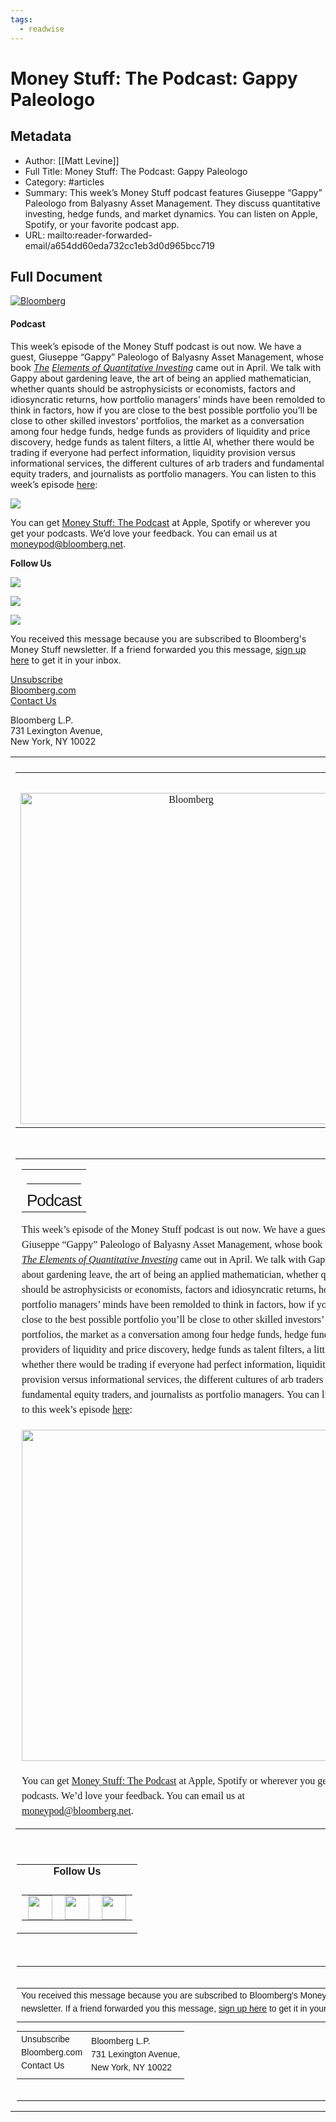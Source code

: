 ```yaml
---
tags:
  - readwise
---
```


# Money Stuff: The Podcast: Gappy Paleologo

## Metadata
- Author: [[Matt Levine]]
- Full Title: Money Stuff: The Podcast: Gappy Paleologo
- Category: #articles
- Summary: This week’s Money Stuff podcast features Giuseppe “Gappy” Paleologo from Balyasny Asset Management. They discuss quantitative investing, hedge funds, and market dynamics. You can listen on Apple, Spotify, or your favorite podcast app.
- URL: mailto:reader-forwarded-email/a654dd60eda732cc1eb3d0d965bcc719

## Full Document
[![Bloomberg](https://assets.bwbx.io/images/users/iqjWHBFdfxIU/iNRFZUq6PpLs/v0/-1x-1.png)](https://links.message.bloomberg.com/s/c/1FfpI_y2gA_ZNGfvAaTvKaq-_WYXjwT7JGDHPgZrFC80SGy01KtUsmORUdT5SS1v2Uw07_CL4yjcw5giOzE19_6_kLVZkjYiEinm8HER8II51O2y9hrETo1qLMoRyOjQVSHvUeY7Elee4KRv350N5wuLrPFHPUQzjm4QbUPnvHmZP4thCYQuQUzKCFuOumNKD25heGRxOyHEsAoKuhHEdj36D3DAdoMtGUcou9FB49IZwr7yR2_YQxjLvV6mHq7OjI85MH_wrWUa3Oan_UpR8tnGDmKbgzSeZsZuGiTvefTZaFoR9zAwvON0HZVfNj4k1moZXTFeRRjiRBwIDaG4---mo7tUiyOIBUIxo3YUC1JI8Y6M1NMJkFSELg/TfRyGekXMmU5sGXSMmrETA38DuUhiV_d/10)  

#### Podcast

This week’s episode of the Money Stuff podcast is out now. We have a guest, Giuseppe “Gappy” Paleologo of Balyasny Asset Management, whose book [*The*](https://links.message.bloomberg.com/s/c/s52u9vqy-kRt_qpjXWhRNir72XAZqzuGgGuDGO0hnxdqztCn4k6MjmuumkyJakUJuQnELQwXdbu2Wm1c2SNN7flx3HZaA_0qv-zhA1np3TjCeXD9QOmS8qicJ-nmXWom2u71BqT7_63Z0vpcpf2PGaV2kxIuReQZNxe5vDACVezmnj990YA1_cohQh4IZfdsmth5L0aJZWTkEn72gI0G2hDtijnhaVlNI272D5RJmb7gqDpRnWwIKY6_6NGBhGnElWykqhmSh4sWHso3CRSgQRzhMtMFAC4FXcWLvO07kR5jrAlm8A1v1kp7D3LiTcxFor5Hn7EKOcpX1S5PRIOiXY64p8ZSCjv-QsmnSMsYyqWRGTGkwnYz153zEg/FhzG0kmXIaF9dStCeOtW1BM2ywVcMdRk/10) *[Elements of Quantitative Investing](https://links.message.bloomberg.com/s/c/1EKeypLd1Fd76gKQSrdfbn35EPBaDn0Nm4U3SB3cUCLY2N8D9wqkl4oPiKBeK6gsVUFXDNVhRmf1Ft-Cg0TTy9ccNgBiyliuSAl3tQ7x-VaGPOexeXXSGPJbSV_A7gGPGJP9vo-JS4s5vwXgIcKb5zWC5y09Or-owL4WEEkEmNZgXr43D4-pIggymbw-PKdn1aHkwgrn0fHsrGio-g08LE76nUUlGgqOGdjBlsr4P84OpOPkLPBjONOPPuqIaOmWBbj7Nsh6rJoYU-MI3XjUy-a2kbKKCLUuBDLnh5ia7ezIxeJa59TTH5nL0jXpYHzb3tz8qZG5hSN5150lkMVcCjdcbCALbv4zVApPpN065jbx2fTBIdjGQXr-YA/2H9G670KvPJNUC5B70BfQaBUpiP6GQ5X/10)* came out in April. We talk with Gappy about gardening leave, the art of being an applied mathematician, whether quants should be astrophysicists or economists, factors and idiosyncratic returns, how portfolio managers’ minds have been remolded to think in factors, how if you are close to the best possible portfolio you’ll be close to other skilled investors’ portfolios, the market as a conversation among four hedge funds, hedge funds as providers of liquidity and price discovery, hedge funds as talent filters, a little AI, whether there would be trading if everyone had perfect information, liquidity provision versus informational services, the different cultures of arb traders and fundamental equity traders, and journalists as portfolio managers. You can listen to this week’s episode [here](https://links.message.bloomberg.com/s/c/vYibFedGk1xNVXgS8k7zl7tWLjpsD_wb5--PkQetqyISSyHpnSMBqL4-cbGiefD4uULxQR14iUH17uZPaHDnBKCf_W2Gu7_uXBC11YFK5-zwv-qBDqTqi2RZa96a7Gzzy7PkAa6riwQNSLhRWid2D09hEPiHLIgsSA7-nH51lUfA7HFfzob1uvBaWIIq1CvdKJoSdf87Dg8ouQXt8nn6PuWpZ6dB1rMVDeRwjS7VbqYH2AhYmonqQlqlS9avlO1Y9kM2ZVZMIlQ3e4h9fBXWhZWAUCNCvNUErN8PH61GgOq-YWcACjnL7SKzIiRF0qMIKB9ukNXJD9P6BoWk3wus2WB6vicr3P5RBJWuzf2kFcgGOIl6gSlqTZlp8g/unZo0D3Xb6hgSSenE-MGMOTjJmEQnJWZ/10):

 [![](https://assets.bwbx.io/images/users/iqjWHBFdfxIU/iZuLYUeivbEQ/v0/-1x-1.png)](https://links.message.bloomberg.com/s/c/-BF5MlaE9-YSssEn5Aqeg6B6fyFMyYmz3AvjTJ1eCU0VHl_8BQ7JjfLRytRXwGEzWgPveQq0PPk_5zzzH2tOjmbxHV6603XN8Ym0UCiGb_9wrbEOl4OV0oZOtOuACvpqu7JyOsU3MiOxFCac2CpVkjxHLtoCp0AUq7YqziLbQ2jqPgd4iHlmNYwjZV2bRAxO73MKMuBkVKPtMmHOxjx3YEa8cPMqI-1G9O1oYQCIztQvV2XhHwqC8uVWitRR24lDzV5_6LWeIJdXL8sYCzpHzJqBd-kUJ0fgIcM8Vk_hkIRzhKvrFrndGdX-_VmYfnEdltqZDevLiJdvy2NBYbGF27pcvmKUihR38h8ZdbP3h-DYPmnJU84pTUAT1Q/V4_Jjs79qPwgX_DMO5Ak-OdgQH4f3FZp/10) 

You can get [Money Stuff: The Podcast](https://links.message.bloomberg.com/s/c/F4h2-g2m3pphBACxpY4bgcZxd0vHjQfjNElCHZc-9-u93wQQqP6vedXWA59R6an6lRkDIpdopoMa7qmpJ0lUXdlXwKzhDVHsBCdCxas-rnAvfV1tOFnOv9x4dp0uXdFnwpfNrLG3AWNUgdQpd1TAqBUlUWo4ZqIHfqH_gkkQvBrpQ7sDkK2rT3By4nTINCOcehWj_TWK7LQXJxW09hvE5oBDWmE-9vBcZRbgglouanuUtOLTGsMNJG5OHrlonhjEt6F1QqXR1b17_cJAPYx7OOA1pV90A-VoPbX27p4qMHeY6BRuHEZIzktToYoZMIj6x5W1oYaC0HItQV0DiUpY9u9WR8NUZxm2ZwDuqHbVKv3XFXkO3CqmCb4zCQ/Ze7IyOjCmZVGE1nEvBYa_hoNZbPLYMsG/10) at Apple, Spotify or wherever you get your podcasts. We’d love your feedback. You can email us at [moneypod@bloomberg.net](mailto:moneypod@bloomberg.net).

 **Follow Us** 

  [![](https://assets.bwbx.io/images/users/iqjWHBFdfxIU/i7G4HOaCfw0A/v0/-1x-1.png)](https://links.message.bloomberg.com/s/c/z1BBh7LStplpzre17PoXYNRuLYlcZtuH8wV7CVYessE36YJa6is79fgDONhXeaMnzbK60x5McJE0FMCXQo_uySS5yqsEv3-KksbFLPizvPfdAmkL_VTwKR34n2K1Fc3bbaCp9U009D3uJ9L1HlMpt1PTwGx24b275RJym3UoIiLXgYvqCy9yo9W7kFBJoQk6H0JaYcjjBHjEsL6aYtk22cUT9ydDcJDzdN0VNEgxuQX23hyXEU_Pzo6ul_POyiY_y6SM9PhPwwBuv-mMR_USGW4aCOLFf1pDY17TVN_BhRSa_6kBT9vQa_qwR-bn1YnE-kLOmyOp--tWODI9W45jWzuE8x1xpPrVG3gGsDgmwA1tJsWBO3uo2iGpmg/IhSXzvTz_0wiB9Kd7x8BmDjKd1Ki9-wv/10)  

  [![](https://assets.bwbx.io/images/users/iqjWHBFdfxIU/iDRduxloBOSA/v0/-1x-1.png)](https://links.message.bloomberg.com/s/c/DtJLvPxKowkRF5e5nf-s9w0WwAt7y1oDx2Vz93X5v4JW3VXjhcfXcROgm-gpAoxRgmP7ti6oT99qJmsrLYpF52ZcfrtF19gDofUJVLYG0_-vhwaem9BtnKcrHiEF3Lc4xhTcMA7pUHgOAFVH_EYeFSc_toEIDmTUxZ_1vDRpuBh38241ZMh9dcXiCzYZkK8KN2N60voSP-Y_ALS1LvJ3fnVKfj6CyD13NqLlg0L_Dtx0FyG1pc3ah5dqzMZ4YqGbZNwQ8JnlDXhu9lMoyVubEdX_wDQWaXxv7WR69GzZ5dYnquOcfIoVg-X5QR0hguT3alLw4Ahj4VN0HeXtSxAtAqe7-EVIOmpAol1k-lephijOeW76Pzyh21GjYQ/aRBsAObHwPIU9fdFaONojt8dawWowTra/10)  

  [![](https://assets.bwbx.io/images/users/iqjWHBFdfxIU/i5QE5__h22bE/v0/-1x-1.png)](https://links.message.bloomberg.com/s/c/fjj9mBDFdTF66EyPbFjUp2_SLtFmKCF8XHK2xE8GfVQJvYnjwwO_dY2El9t5niqfK-sOOn_n3bGyi6RZ28M2ImELAlcSgtumeW-tS014ab627rkiak41Mcu8DZsJXKMXS5HAywKxMMjQky-HboUqKOxSqyMy98IyAq320ckUf-3Oimnxijdoaqi5Y63danpArl6AFVhpm3LEYCXbWQocYxat7cOjjbqYNU9ZIH3x-ItWpweaS6ck4ZCD-zVcm3et4NEFaH4uv4jd_Lo-2Q_srWM0DRBmL12wh2_Un1918sjGJVJtQPHsc3n7bpF1mLgD2OPEQkl5dh_xk7n1FnUyBtiptmt-x9yf_jqfuZalwXyo7cCXatv5-E51FW4/2LNMupVMFOVqEi8wFAChRh1yuznAaeJV/10)  

 You received this message because you are subscribed to Bloomberg's Money Stuff newsletter. If a friend forwarded you this message, [sign up here](https://links.message.bloomberg.com/s/c/AHMKh23Fbgqo2NBCBcHq7hSvmNf7f4krdr_YKx5CA_aipAIX5q7g2DY4_DtSoqXQzDjI60DTgDDpUvlSJzdQH8AvGAubza5JvG9A3jtphic9u3KzkHBEQyhfg-ZVNS7LX5Ks4ORDVPv-J3OuO0dtQjRwWwrhluIe37JMRTdrslA3YZFJKKFz_pa20iFqCnozJzeMzAHFInFgx3VOkbUaMWhrBnmCAkJB0DdHfvsU3StnygNLPX-uigHjzI4wVOwqLBsY75rhukC_LC2SprlTyCLBNEdTDBomRpQs5MVmXFVcbPNIwrM6nhDttN5VQayb6r8kMiCDhNh2ygqCnhm7rwqPorCuQtxzHLnGpj7_QsK7eVpCIYOqYFhGLt4/J4JZ00M-sIt0kbOXMX2QgDX8fEaGfVud/10) to get it in your inbox. 

 [Unsubscribe](https://links.message.bloomberg.com/s/c/Tkry8I-UvAzNb0jYZy6jGNkz2Igm2jEmbltKPxWwNZbFeMfmvteYmGZ6GKBejLoWZMY_X-wPheIj0hgnHsKGdsXBXs12JcO0j0L0XuMSU8DiicUXBC46i5x30KIWUs9XpdVp52ho-c0oGQQbEw4UJ0sJx9aohmFBZyTcm1PJ4HkrXL6nN_DFcQUaCrqL4hZVshpPja7C4oMhkwdQkpE_tHr39ICsufBqk-Yt_Q4BAYkGjDEa9mNynsheKhleuhnEiSWV9hXp4iVVzUiUnFNO3TbZw3srpQWr3RzzkU0XE_leFzfpVQj1mRAl3EfsYMiQGsO2fgwkpIMfFyFYzz-eoAR8vMTAfwRFfnocQKOrr5Ve7yVjz4RylRuTHqA/0EcD7pgy_6NS2n2sJg3y2OPBJd_o3670/10)   
 [Bloomberg.com](https://links.message.bloomberg.com/s/c/Ovm0-KfETPZisoA06pvJKDRj0CDtWD_JoBHkkuUIpvrS79rFCQ52UaQqCVouFW7Hqb7d0_8oMqDxZ8H56zyLMz0nfSyfl_5SN_-d99Mv8qE5k7Q2atMjtzT6K5d1HpAHm21hNX7ttxs0hMSR_i7a9D4CaC9pKJmO9W02qpFAPBtSR_BCimjF3zJ-rTUd1IXUM4b8OZ16K6y9nVMDtMFRQK9mGngcGPZFR9fPo6K4FWCVWoFli096PaxmKFOc9NscGB04l3x3Z-_EtiGG37gxBaFvveLP2J0rDafy5dyGEP0PmtncXg0E5xg9ZH99oCwBLt_DWzYqUyC8ee1M0KXsV1JPipjAcGhNjt_gp1Qk9J_hVYNWtKigtyF0qN8/7g5-c3dDEZjKBsStAhXRrMXuFlVeWxNN/10)   
 [Contact Us](https://links.message.bloomberg.com/s/c/KtlN8oj4dOVeZVS9t8HjiCuVDPqHz5zSgCZYOHQYB-IEddyq_z6RkFMNWiN-PgTz3cwgWiOH-acQVL-DwzVkoCNONAl0dqASnRNkk9s8G0R53qZdJef12yj8xXtZGgZEdrLaaiqmRjzlShXyjzj1cnJNohkyC2nz-FFWWhvPD8ip1hPs0x1j43OFj1NtT6H8tKXEMWqGlG0hxlzBST2PKocyOsnjlBRD_j9GZMezz8UjsyADQPzyfwytTovvyJAgOGaHIIlYjfs8St7aHsj8HOSZPRDoDmUVhqTcYonFp40yH6kxZ2CUf6meQUPlmN3p2UtuQl4LRTqyeMCwqahDL8DkmowEg707gGeaqMiOA7NZFacsorkG8XpwRcQ/CGVb9gJfGW2URAkWK6CSvt-lsNCHjzd0/10) 

 Bloomberg L.P.  
731 Lexington Avenue,  
New York, NY 10022 

<div>
<table align="center" border="0" cellpadding="0" cellspacing="0" id="wrapper" style="-webkit-font-smoothing: antialiased; font-family: Georgia, serif; font-size: 16px; max-width: 550px; width: 100% !important;" width="100%"> <!--[if mso]><center> <tr><td> <table border="0" cellpadding="0" cellspacing="0" width="550"><![endif]--> <tr> <td style="border-collapse: collapse; mso-table-lspace: 0pt; mso-table-rspace: 0pt;"> </td> </tr> <tr> <td style="border-collapse: collapse; mso-table-lspace: 0pt; mso-table-rspace: 0pt; padding-bottom: 15px;"> <table border="0" cellpadding="0" cellspacing="0" width="100%"> <tr> <td align="center" style="border-collapse: collapse; mso-table-lspace: 0pt; mso-table-rspace: 0pt; padding: 20px 0px 10px;"> </td> </tr> <tr> <td align="center" style="border-collapse: collapse; mso-table-lspace: 0pt; mso-table-rspace: 0pt; padding-bottom: 5px;"> <a href="https://links.message.bloomberg.com/s/c/1FfpI\_y2gA\_ZNGfvAaTvKaq-\_WYXjwT7JGDHPgZrFC80SGy01KtUsmORUdT5SS1v2Uw07\_CL4yjcw5giOzE19\_6\_kLVZkjYiEinm8HER8II51O2y9hrETo1qLMoRyOjQVSHvUeY7Elee4KRv350N5wuLrPFHPUQzjm4QbUPnvHmZP4thCYQuQUzKCFuOumNKD25heGRxOyHEsAoKuhHEdj36D3DAdoMtGUcou9FB49IZwr7yR2\_YQxjLvV6mHq7OjI85MH\_wrWUa3Oan\_UpR8tnGDmKbgzSeZsZuGiTvefTZaFoR9zAwvON0HZVfNj4k1moZXTFeRRjiRBwIDaG4---mo7tUiyOIBUIxo3YUC1JI8Y6M1NMJkFSELg/TfRyGekXMmU5sGXSMmrETA38DuUhiV\_d/10"> <!--[if mso]><table width="550"><tr><td><img alt="Bloomberg" src="https://assets.bwbx.io/images/users/iqjWHBFdfxIU/iNRFZUq6PpLs/v0/-1x-1.png" width="550"/></td></tr></table> <div style="display:none"><![endif]--><img alt="Bloomberg" border="0" src="https://assets.bwbx.io/images/users/iqjWHBFdfxIU/iNRFZUq6PpLs/v0/-1x-1.png" style="max-width:550px; width:530px; display:block" width="530"/><!--[if mso]></div><![endif]--> </a> </td> </tr> </table> </td> </tr> <tr> <td style="border-collapse: collapse; mso-table-lspace: 0pt; mso-table-rspace: 0pt;"> <table border="0" cellpadding="0" cellspacing="0" style="font-size: 16px; line-height: 24px;" width="100%"> <tr> <td style="border-collapse: collapse; mso-table-lspace: 0pt; mso-table-rspace: 0pt; padding: 0px 10px;"> <table border="0" cellpadding="0" cellspacing="0" width="100%"> <tr> <td style="border-collapse: collapse; mso-table-lspace: 0pt; mso-table-rspace: 0pt;"> <h2 style="font-family: Helvetica, Arial, sans-serif; letter-spacing: -1px; font-size: 26px; line-height: 28px; font-weight: normal; border-top-width: 1px; border-top-style: solid; padding-top: 12px; margin: 20px 0px 0px;">Podcast</h2> </td> </tr> </table>
<p style="font-family: Georgia, serif; margin: 16px 0;">This week’s episode of the Money Stuff podcast is out now. We have a guest, Giuseppe “Gappy” Paleologo of Balyasny Asset Management, whose book <a href="https://links.message.bloomberg.com/s/c/s52u9vqy-kRt\_qpjXWhRNir72XAZqzuGgGuDGO0hnxdqztCn4k6MjmuumkyJakUJuQnELQwXdbu2Wm1c2SNN7flx3HZaA\_0qv-zhA1np3TjCeXD9QOmS8qicJ-nmXWom2u71BqT7\_63Z0vpcpf2PGaV2kxIuReQZNxe5vDACVezmnj990YA1\_cohQh4IZfdsmth5L0aJZWTkEn72gI0G2hDtijnhaVlNI272D5RJmb7gqDpRnWwIKY6\_6NGBhGnElWykqhmSh4sWHso3CRSgQRzhMtMFAC4FXcWLvO07kR5jrAlm8A1v1kp7D3LiTcxFor5Hn7EKOcpX1S5PRIOiXY64p8ZSCjv-QsmnSMsYyqWRGTGkwnYz153zEg/FhzG0kmXIaF9dStCeOtW1BM2ywVcMdRk/10" itemprop="StoryLink" itemscope="itemscope" target="\_blank"><em>The </em></a><em><a href="https://links.message.bloomberg.com/s/c/1EKeypLd1Fd76gKQSrdfbn35EPBaDn0Nm4U3SB3cUCLY2N8D9wqkl4oPiKBeK6gsVUFXDNVhRmf1Ft-Cg0TTy9ccNgBiyliuSAl3tQ7x-VaGPOexeXXSGPJbSV\_A7gGPGJP9vo-JS4s5vwXgIcKb5zWC5y09Or-owL4WEEkEmNZgXr43D4-pIggymbw-PKdn1aHkwgrn0fHsrGio-g08LE76nUUlGgqOGdjBlsr4P84OpOPkLPBjONOPPuqIaOmWBbj7Nsh6rJoYU-MI3XjUy-a2kbKKCLUuBDLnh5ia7ezIxeJa59TTH5nL0jXpYHzb3tz8qZG5hSN5150lkMVcCjdcbCALbv4zVApPpN065jbx2fTBIdjGQXr-YA/2H9G670KvPJNUC5B70BfQaBUpiP6GQ5X/10" itemprop="StoryLink" itemscope="itemscope" target="\_blank">Elements of Quantitative Investing</a> </em>came out in April. We talk with Gappy about gardening leave, the art of being an applied mathematician, whether quants should be astrophysicists or economists, factors and idiosyncratic returns, how portfolio managers’ minds have been remolded to think in factors, how if you are close to the best possible portfolio you’ll be close to other skilled investors’ portfolios, the market as a conversation among four hedge funds, hedge funds as providers of liquidity and price discovery, hedge funds as talent filters, a little AI, whether there would be trading if everyone had perfect information, liquidity provision versus informational services, the different cultures of arb traders and fundamental equity traders, and journalists as portfolio managers. You can listen to this week’s episode <a href="https://links.message.bloomberg.com/s/c/vYibFedGk1xNVXgS8k7zl7tWLjpsD\_wb5--PkQetqyISSyHpnSMBqL4-cbGiefD4uULxQR14iUH17uZPaHDnBKCf\_W2Gu7\_uXBC11YFK5-zwv-qBDqTqi2RZa96a7Gzzy7PkAa6riwQNSLhRWid2D09hEPiHLIgsSA7-nH51lUfA7HFfzob1uvBaWIIq1CvdKJoSdf87Dg8ouQXt8nn6PuWpZ6dB1rMVDeRwjS7VbqYH2AhYmonqQlqlS9avlO1Y9kM2ZVZMIlQ3e4h9fBXWhZWAUCNCvNUErN8PH61GgOq-YWcACjnL7SKzIiRF0qMIKB9ukNXJD9P6BoWk3wus2WB6vicr3P5RBJWuzf2kFcgGOIl6gSlqTZlp8g/unZo0D3Xb6hgSSenE-MGMOTjJmEQnJWZ/10" itemprop="StoryLink" itemscope="itemscope" target="\_blank">here</a>:</p>
<div style="margin: 20px 0px;"> <a href="https://links.message.bloomberg.com/s/c/-BF5MlaE9-YSssEn5Aqeg6B6fyFMyYmz3AvjTJ1eCU0VHl\_8BQ7JjfLRytRXwGEzWgPveQq0PPk\_5zzzH2tOjmbxHV6603XN8Ym0UCiGb\_9wrbEOl4OV0oZOtOuACvpqu7JyOsU3MiOxFCac2CpVkjxHLtoCp0AUq7YqziLbQ2jqPgd4iHlmNYwjZV2bRAxO73MKMuBkVKPtMmHOxjx3YEa8cPMqI-1G9O1oYQCIztQvV2XhHwqC8uVWitRR24lDzV5\_6LWeIJdXL8sYCzpHzJqBd-kUJ0fgIcM8Vk\_hkIRzhKvrFrndGdX-\_VmYfnEdltqZDevLiJdvy2NBYbGF27pcvmKUihR38h8ZdbP3h-DYPmnJU84pTUAT1Q/V4\_Jjs79qPwgX\_DMO5Ak-OdgQH4f3FZp/10" target="\_blank"><!--[if mso]><table width="550"><tr><td><img alt="" src="https://assets.bwbx.io/images/users/iqjWHBFdfxIU/iZuLYUeivbEQ/v0/-1x-1.png" width="550"/></td></tr></table> <div style="display:none"><![endif]--><img alt="" src="https://assets.bwbx.io/images/users/iqjWHBFdfxIU/iZuLYUeivbEQ/v0/-1x-1.png" style="max-width:550px; display:block; width:530px; margin:auto" width="530"/><!--[if mso]></div><![endif]--></a> </div>
<p style="font-family: Georgia, serif; margin: 16px 0;">You can get <a href="https://links.message.bloomberg.com/s/c/F4h2-g2m3pphBACxpY4bgcZxd0vHjQfjNElCHZc-9-u93wQQqP6vedXWA59R6an6lRkDIpdopoMa7qmpJ0lUXdlXwKzhDVHsBCdCxas-rnAvfV1tOFnOv9x4dp0uXdFnwpfNrLG3AWNUgdQpd1TAqBUlUWo4ZqIHfqH\_gkkQvBrpQ7sDkK2rT3By4nTINCOcehWj\_TWK7LQXJxW09hvE5oBDWmE-9vBcZRbgglouanuUtOLTGsMNJG5OHrlonhjEt6F1QqXR1b17\_cJAPYx7OOA1pV90A-VoPbX27p4qMHeY6BRuHEZIzktToYoZMIj6x5W1oYaC0HItQV0DiUpY9u9WR8NUZxm2ZwDuqHbVKv3XFXkO3CqmCb4zCQ/Ze7IyOjCmZVGE1nEvBYa\_hoNZbPLYMsG/10" itemprop="StoryLink" itemscope="itemscope" target="\_blank">Money Stuff: The Podcast</a> at Apple, Spotify or wherever you get your podcasts. We’d love your feedback. You can email us at <a href="mailto:moneypod@bloomberg.net" target="\_blank">moneypod@bloomberg.net</a>.</p> </td> </tr> </table> </td> </tr> <tr> <td style="border-collapse: collapse; mso-table-lspace: 0pt; mso-table-rspace: 0pt; padding: 20px 10px;"> <table border="0" cellpadding="0" cellspacing="0" width="100%"> <tr> <td align="center" style="border-collapse: collapse; mso-table-lspace: 0pt; mso-table-rspace: 0pt; padding-bottom: 10px;"> <strong style="font-family: Helvetica, Arial, sans-serif;">Follow Us</strong> </td> </tr> <tr> <td align="center" style="border-collapse: collapse; mso-table-lspace: 0pt; mso-table-rspace: 0pt;"> <table border="0" cellpadding="0" cellspacing="0"> <tr> <td style="border-collapse: collapse; mso-table-lspace: 0pt; mso-table-rspace: 0pt; padding: 0px 10px;"> <a href="https://links.message.bloomberg.com/s/c/z1BBh7LStplpzre17PoXYNRuLYlcZtuH8wV7CVYessE36YJa6is79fgDONhXeaMnzbK60x5McJE0FMCXQo\_uySS5yqsEv3-KksbFLPizvPfdAmkL\_VTwKR34n2K1Fc3bbaCp9U009D3uJ9L1HlMpt1PTwGx24b275RJym3UoIiLXgYvqCy9yo9W7kFBJoQk6H0JaYcjjBHjEsL6aYtk22cUT9ydDcJDzdN0VNEgxuQX23hyXEU\_Pzo6ul\_POyiY\_y6SM9PhPwwBuv-mMR\_USGW4aCOLFf1pDY17TVN\_BhRSa\_6kBT9vQa\_qwR-bn1YnE-kLOmyOp--tWODI9W45jWzuE8x1xpPrVG3gGsDgmwA1tJsWBO3uo2iGpmg/IhSXzvTz\_0wiB9Kd7x8BmDjKd1Ki9-wv/10"> <img height="39px !important" src="https://assets.bwbx.io/images/users/iqjWHBFdfxIU/i7G4HOaCfw0A/v0/-1x-1.png" style="max-width:550px; vertical-align:middle; width:39px !important; height:39px !important" valign="middle" width="39px !important"/> </a> </td> <td style="border-collapse: collapse; mso-table-lspace: 0pt; mso-table-rspace: 0pt; padding: 0px 10px;"> <a href="https://links.message.bloomberg.com/s/c/DtJLvPxKowkRF5e5nf-s9w0WwAt7y1oDx2Vz93X5v4JW3VXjhcfXcROgm-gpAoxRgmP7ti6oT99qJmsrLYpF52ZcfrtF19gDofUJVLYG0\_-vhwaem9BtnKcrHiEF3Lc4xhTcMA7pUHgOAFVH\_EYeFSc\_toEIDmTUxZ\_1vDRpuBh38241ZMh9dcXiCzYZkK8KN2N60voSP-Y\_ALS1LvJ3fnVKfj6CyD13NqLlg0L\_Dtx0FyG1pc3ah5dqzMZ4YqGbZNwQ8JnlDXhu9lMoyVubEdX\_wDQWaXxv7WR69GzZ5dYnquOcfIoVg-X5QR0hguT3alLw4Ahj4VN0HeXtSxAtAqe7-EVIOmpAol1k-lephijOeW76Pzyh21GjYQ/aRBsAObHwPIU9fdFaONojt8dawWowTra/10"> <img height="39px !important" src="https://assets.bwbx.io/images/users/iqjWHBFdfxIU/iDRduxloBOSA/v0/-1x-1.png" style="max-width:550px; vertical-align:middle; width:39px !important; height:39px !important" valign="middle" width="39px !important"/> </a> </td> <td style="border-collapse: collapse; mso-table-lspace: 0pt; mso-table-rspace: 0pt; padding: 0px 10px;"> <a href="https://links.message.bloomberg.com/s/c/fjj9mBDFdTF66EyPbFjUp2\_SLtFmKCF8XHK2xE8GfVQJvYnjwwO\_dY2El9t5niqfK-sOOn\_n3bGyi6RZ28M2ImELAlcSgtumeW-tS014ab627rkiak41Mcu8DZsJXKMXS5HAywKxMMjQky-HboUqKOxSqyMy98IyAq320ckUf-3Oimnxijdoaqi5Y63danpArl6AFVhpm3LEYCXbWQocYxat7cOjjbqYNU9ZIH3x-ItWpweaS6ck4ZCD-zVcm3et4NEFaH4uv4jd\_Lo-2Q\_srWM0DRBmL12wh2\_Un1918sjGJVJtQPHsc3n7bpF1mLgD2OPEQkl5dh\_xk7n1FnUyBtiptmt-x9yf\_jqfuZalwXyo7cCXatv5-E51FW4/2LNMupVMFOVqEi8wFAChRh1yuznAaeJV/10"> <img height="39px !important" src="https://assets.bwbx.io/images/users/iqjWHBFdfxIU/i5QE5\_\_h22bE/v0/-1x-1.png" style="max-width:550px; vertical-align:middle; width:39px !important; height:39px !important" valign="middle" width="39px !important"/> </a> </td> </tr> </table> </td> </tr> </table> </td> </tr> <tr> <td style="border-collapse: collapse; mso-table-lspace: 0pt; mso-table-rspace: 0pt; padding: 0px 10px;"> <table align="center" border="0" cellpadding="0" cellspacing="0" width="100%"> <tr> <td style="border-collapse: collapse; mso-table-lspace: 0pt; mso-table-rspace: 0pt; padding: 20px 0px;"> <table align="center" border="0" cellpadding="0" cellspacing="0" style="font-family: Helvetica, Arial, sans-serif; font-size: 14px; line-height: 150%;" width="100%"> <tr> <td style="border-collapse: collapse; mso-table-lspace: 0pt; mso-table-rspace: 0pt; padding-bottom: 10px;"> You received this message because you are subscribed to Bloomberg's Money Stuff newsletter. If a friend forwarded you this message, <a href="https://links.message.bloomberg.com/s/c/AHMKh23Fbgqo2NBCBcHq7hSvmNf7f4krdr\_YKx5CA\_aipAIX5q7g2DY4\_DtSoqXQzDjI60DTgDDpUvlSJzdQH8AvGAubza5JvG9A3jtphic9u3KzkHBEQyhfg-ZVNS7LX5Ks4ORDVPv-J3OuO0dtQjRwWwrhluIe37JMRTdrslA3YZFJKKFz\_pa20iFqCnozJzeMzAHFInFgx3VOkbUaMWhrBnmCAkJB0DdHfvsU3StnygNLPX-uigHjzI4wVOwqLBsY75rhukC\_LC2SprlTyCLBNEdTDBomRpQs5MVmXFVcbPNIwrM6nhDttN5VQayb6r8kMiCDhNh2ygqCnhm7rwqPorCuQtxzHLnGpj7\_QsK7eVpCIYOqYFhGLt4/J4JZ00M-sIt0kbOXMX2QgDX8fEaGfVud/10">sign up here</a> to get it in your inbox. </td> </tr> </table> <table align="center" border="0" cellpadding="0" cellspacing="0" style="font-family: Helvetica, Arial, sans-serif; font-size: 14px; line-height: 150%;" width="100%"> <tr> <td style="border-collapse: collapse; mso-table-lspace: 0pt; mso-table-rspace: 0pt; padding-bottom: 10px;"> <a alias="Unsubscribe" href="https://links.message.bloomberg.com/s/c/Tkry8I-UvAzNb0jYZy6jGNkz2Igm2jEmbltKPxWwNZbFeMfmvteYmGZ6GKBejLoWZMY\_X-wPheIj0hgnHsKGdsXBXs12JcO0j0L0XuMSU8DiicUXBC46i5x30KIWUs9XpdVp52ho-c0oGQQbEw4UJ0sJx9aohmFBZyTcm1PJ4HkrXL6nN\_DFcQUaCrqL4hZVshpPja7C4oMhkwdQkpE\_tHr39ICsufBqk-Yt\_Q4BAYkGjDEa9mNynsheKhleuhnEiSWV9hXp4iVVzUiUnFNO3TbZw3srpQWr3RzzkU0XE\_leFzfpVQj1mRAl3EfsYMiQGsO2fgwkpIMfFyFYzz-eoAR8vMTAfwRFfnocQKOrr5Ve7yVjz4RylRuTHqA/0EcD7pgy\_6NS2n2sJg3y2OPBJd\_o3670/10" style="text-decoration: none !important;">Unsubscribe</a> <br/> <a href="https://links.message.bloomberg.com/s/c/Ovm0-KfETPZisoA06pvJKDRj0CDtWD\_JoBHkkuUIpvrS79rFCQ52UaQqCVouFW7Hqb7d0\_8oMqDxZ8H56zyLMz0nfSyfl\_5SN\_-d99Mv8qE5k7Q2atMjtzT6K5d1HpAHm21hNX7ttxs0hMSR\_i7a9D4CaC9pKJmO9W02qpFAPBtSR\_BCimjF3zJ-rTUd1IXUM4b8OZ16K6y9nVMDtMFRQK9mGngcGPZFR9fPo6K4FWCVWoFli096PaxmKFOc9NscGB04l3x3Z-\_EtiGG37gxBaFvveLP2J0rDafy5dyGEP0PmtncXg0E5xg9ZH99oCwBLt\_DWzYqUyC8ee1M0KXsV1JPipjAcGhNjt\_gp1Qk9J\_hVYNWtKigtyF0qN8/7g5-c3dDEZjKBsStAhXRrMXuFlVeWxNN/10" style="text-decoration: none !important;" target="\_blank">Bloomberg.com</a> <br/> <a href="https://links.message.bloomberg.com/s/c/KtlN8oj4dOVeZVS9t8HjiCuVDPqHz5zSgCZYOHQYB-IEddyq\_z6RkFMNWiN-PgTz3cwgWiOH-acQVL-DwzVkoCNONAl0dqASnRNkk9s8G0R53qZdJef12yj8xXtZGgZEdrLaaiqmRjzlShXyjzj1cnJNohkyC2nz-FFWWhvPD8ip1hPs0x1j43OFj1NtT6H8tKXEMWqGlG0hxlzBST2PKocyOsnjlBRD\_j9GZMezz8UjsyADQPzyfwytTovvyJAgOGaHIIlYjfs8St7aHsj8HOSZPRDoDmUVhqTcYonFp40yH6kxZ2CUf6meQUPlmN3p2UtuQl4LRTqyeMCwqahDL8DkmowEg707gGeaqMiOA7NZFacsorkG8XpwRcQ/CGVb9gJfGW2URAkWK6CSvt-lsNCHjzd0/10" style="text-decoration: none !important;" target="\_blank">Contact Us</a> </td> <td style="border-collapse: collapse; mso-table-lspace: 0pt; mso-table-rspace: 0pt;"> Bloomberg L.P.<br/>731 Lexington Avenue,<br/>New York, NY 10022 </td> </tr> </table> </td> </tr> </table> </td> </tr> <!--[if mso]></td></tr> </table> </center><![endif]--> </table> </div>

